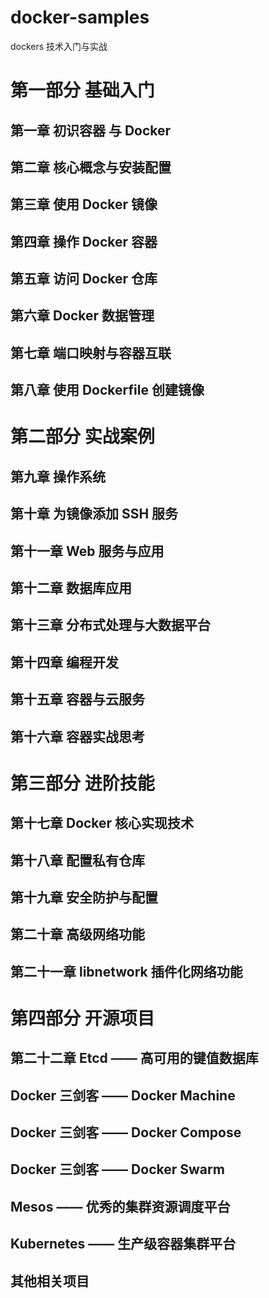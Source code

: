 # docker-samples

dockers 技术入门与实战

# 第一部分 基础入门

## 第一章 初识容器 与 Docker

## 第二章 核心概念与安装配置

## 第三章 使用 Docker 镜像

## 第四章 操作 Docker 容器

## 第五章 访问 Docker 仓库

## 第六章 Docker 数据管理

## 第七章 端口映射与容器互联

## 第八章 使用 Dockerfile 创建镜像

# 第二部分 实战案例

## 第九章 操作系统

## 第十章 为镜像添加 SSH 服务

## 第十一章 Web 服务与应用

## 第十二章 数据库应用

## 第十三章 分布式处理与大数据平台

## 第十四章 编程开发

## 第十五章 容器与云服务

## 第十六章 容器实战思考

# 第三部分 进阶技能

## 第十七章 Docker 核心实现技术

## 第十八章 配置私有仓库

## 第十九章 安全防护与配置

## 第二十章 高级网络功能

## 第二十一章 libnetwork 插件化网络功能

# 第四部分 开源项目

## 第二十二章 Etcd —— 高可用的键值数据库

## Docker 三剑客 —— Docker Machine

## Docker 三剑客 —— Docker Compose

## Docker 三剑客 —— Docker Swarm

## Mesos —— 优秀的集群资源调度平台

## Kubernetes —— 生产级容器集群平台

## 其他相关项目